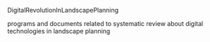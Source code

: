 DigitalRevolutionInLandscapePlanning

programs and documents related to systematic review about digital technologies in landscape planning
